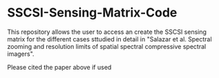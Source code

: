 # SSCSI-Sensing-Matrix-Code

This repository allows the user to access an create the SSCSI sensing matrix for the different cases sttudied in detail in "Salazar et al. Spectral zooming and resolution limits of spatial spectral compressive spectral imagers".

Please cited the paper above if used
